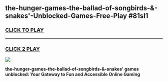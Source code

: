 
## the-hunger-games-the-ballad-of-songbirds-&-snakes'-Unblocked-Games-Free-Play #81sl1
<h3>
<a href="https://us.freeplayer.one?title=the-hunger-games-the-ballad-of-songbirds-&-snakes'&ref=9M">CLICK TO PLAY</a></h3>
<hr>

<h3>
<a href="https://us.freeplayer.one?title=the-hunger-games-the-ballad-of-songbirds-&-snakes'&ref=9M">CLICK 2 PLAY</a>
  
</h3>

<a href="https://us.freeplayer.one?title=the-hunger-games-the-ballad-of-songbirds-&-snakes'&ref=9M"><img src="https://clearcache.store/games.png"></a>


**the-hunger-games-the-ballad-of-songbirds-&-snakes' games unblocked: Your Gateway to Fun and Accessible Online Gaming**
